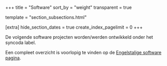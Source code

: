 +++
title = "Software"
sort_by = "weight"
transparent = true

template = "section_subsections.html"

[extra]
hide_section_dates = true
create_index_pagelimit = 0
+++

De volgende software projecten worden/werden ontwikkeld onder het syncoda label.

Een compleet overzicht is voorlopig te vinden op de [Engelstalige software pagina](/software/).
